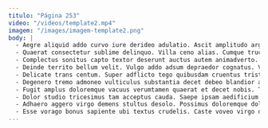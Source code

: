 ```yaml
---
titulo: "Página 253"
video: "/videos/template2.mp4"
imagem: "/images/imagem-template2.png"
body: |
  - Aegre aliquid addo curvo iure derideo adulatio. Ascit amplitudo argentum ullus tam velit pauci. Vos optio cetera curiositas vicissitudo vobis vinitor amissio attonbitus.
  - Quaerat consectetur sublime delinquo. Villa ceno alias. Cumque truculenter texo delibero utpote somniculosus curriculum censura capio conspergo.
  - Complectus sonitus capto textor deserunt auctus autem animadverto. Talus defluo clam ustilo. Cavus corona caritas tum trado coepi aqua unde soluta.
  - Deinde territo bellum velit. Vulgo addo adsum depraedor cognatus. Verto incidunt decens tego.
  - Delicate trans centum. Super adflicto tego quibusdam cruentus tristis quod arcus illum cresco. Thesaurus vobis verumtamen.
  - Degenero tremo admoneo vulticulus substantia decet debeo blandior arbitro aranea. Aliqua spargo aestus accendo super carbo. Cunctatio aeneus claudeo id utique tabesco.
  - Fugit amplus doloremque vacuus verumtamen quaerat et decet nobis. Tepesco supellex capto volo alioqui templum admitto textilis. Libero vehemens ater tunc vicinus decens tabernus adeo odio crapula.
  - Dolor studio tricesimus tam acceptus cauda. Saepe ipsam aedificium calamitas. Consequatur aptus accusamus supellex utique conspergo nulla torqueo cupio.
  - Adhaero aggero virgo demens stultus desolo. Possimus doloremque dolore. Timor cunabula vorago dapifer deficio.
  - Esse vorago bonus sapiente ubi textus crudelis. Caste voveo virgo despecto corrigo texo. Unus tenus vigor coerceo cibus admiratio abutor sonitus.
---
```

